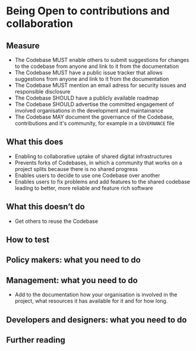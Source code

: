 # Being Open to contributions and collaboration

## Measure

- The Codebase MUST enable others to submit suggestions for changes to the codebase from anyone and link to it from the documentation
- The Codebase MUST have a public issue tracker that allows suggestions from anyone and link to it from the documentation
- The Codebase MUST mention an email adress for security issues and responsible disclosure
- The Codebase SHOULD have a publicly available roadmap
- The Codebase SHOULD advertise the committed engagement of involved organisations in the development and maintainance
- The Codebase MAY document the governance of the Codebase, contributions and it's community, for example in a `GOVERNANCE` file

## What this does

- Enabling to collaborative uptake of shared digital infrastructures
- Prevents forks of Codebases, in which a community that works on a project splits because there is no shared progress
- Enables users to decide to use one Codebase over another
- Enables users to fix problems and add features to the shared codebase leading to better, more reliable and feature rich software

## What this doesn’t do

- Get others to reuse the Codebase

## How to test

## Policy makers: what you need to do

## Management: what you need to do

- Add to the documentation how your organisation is involved in the project, what resources it has available for it and for how long.

## Developers and designers: what you need to do

## Further reading
